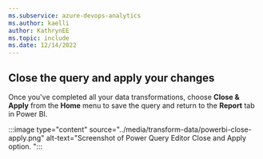 ```yaml
---
ms.subservice: azure-devops-analytics
ms.author: kaelli
author: KathrynEE
ms.topic: include
ms.date: 12/14/2022
---
```


## Close the query and apply your changes 

Once you've completed all your data transformations, choose **Close & Apply** from the **Home** menu to save the query and return to the **Report** tab in Power BI.

:::image type="content" source="../media/transform-data/powerbi-close-apply.png" alt-text="Screenshot of Power Query Editor Close and Apply option. ":::

